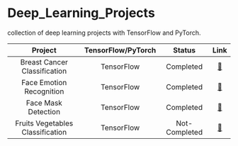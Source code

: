 # Deep_Learning_Projects
collection of deep learning projects with TensorFlow and PyTorch.

|       Project       |    TensorFlow/PyTorch    |   Status  | Link |
| :-----------------: | :--------------------: | :-------: | :--: |
|     Breast Cancer Classification    |   TensorFlow  | Completed |  [🔗](https://github.com/engm89/Deep_Learning_Projects/tree/main/Breast_Cancer_Classification)    |
|Face Emotion Recognition | TensorFlow | Completed |  [🔗](https://github.com/engm89/Machine_Learning_Projects/tree/main/Face_Emotion_Recognition)    |
|Face Mask Detection | TensorFlow | Completed |  [🔗](https://github.com/engm89/Machine_Learning_Projects/tree/main/Face-Mask_Detection)    |
|Fruits Vegetables Classification | TensorFlow | Not-Completed |  [🔗](https://github.com/engm89/Machine_Learning_Projects/tree/main/fruits_vegetables_classification)    |
